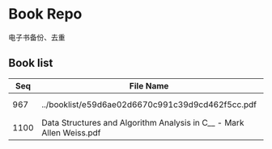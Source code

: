 Book Repo
=========

电子书备份、去重

Book list
---------

| Seq | File Name | Size | MD5 |
| --- | --------- | ---- | --- |
| 967 | ../booklist/e59d6ae02d6670c991c39d9cd462f5cc.pdf | 3.1 MB | e59d6ae02d6670c991c39d9cd462f5cc | 
| 1100 | Data Structures and Algorithm Analysis in C__ - Mark Allen Weiss.pdf | 3.1 MB | e59d6ae02d6670c991c39d9cd462f5cc | 
